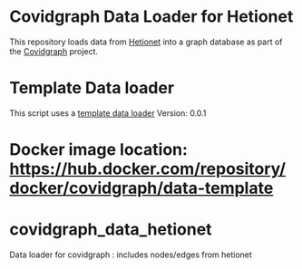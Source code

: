 # Covidgraph Data Loader for Hetionet

This repository loads data from [Hetionet](https://het.io/) into a graph database as part of the [Covidgraph](https://covidgraph.org/) project.

# Template Data loader

This script uses a [template data loader](https://github.com/covidgraph/data_template)
Version: 0.0.1

Docker image location: https://hub.docker.com/repository/docker/covidgraph/data-template
=======
# covidgraph_data_hetionet
Data loader for covidgraph : includes nodes/edges from hetionet
